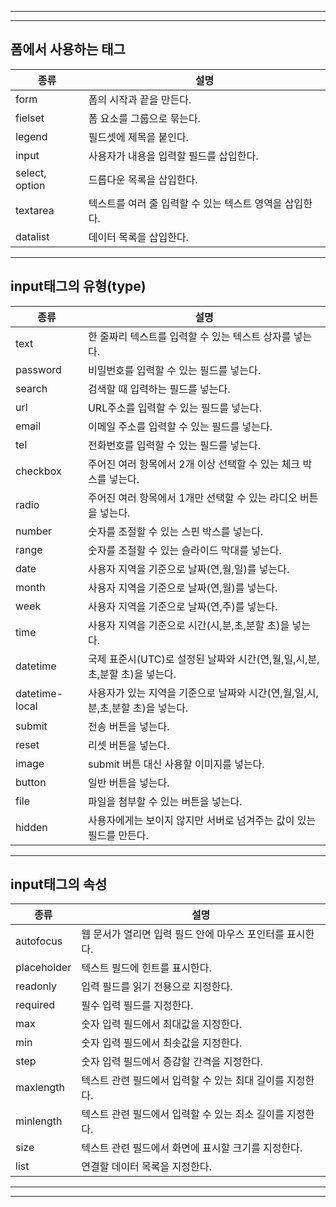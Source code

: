 ***
***
## 폼에서 사용하는 태그

|종류|설명|
|----|----|
|form|폼의 시작과 끝을 만든다.|
|fielset|폼 요소를 그룹으로 묶는다.|
|legend|필드셋에 제목을 붙인다.|
|input|사용자가 내용을 입력할 필드를 삽입한다.|
|select, option|드롭다운 목록을 삽입한다.|
|textarea|텍스트를 여러 줄 입력할 수 있는 텍스트 영역을 삽입한다.|
|datalist|데이터 목록을 삽입한다.|





***
## input태그의 유형(type)


|종류|설명|
|----|----|
|text|한 줄짜리 텍스트를 입력할 수 있는 텍스트 상자를 넣는다.|
|password|비밀번호를 입력할 수 있는 필드를 넣는다.|
|search|검색할 때 입력하는 필드를 넣는다.|
|url|URL주소를 입력할 수 있는 필드를 넣는다.|
|email|이메일 주소를 입력할 수 있는 필드를 넣는다.|
|tel|전화번호를 입력할 수 있는 필드를 넣는다.|
|checkbox|주어진 여러 항목에서 2개 이상 선택할 수 있는 체크 박스를 넣는다.|
|radio|주어진 여러 항목에서 1개만 선택할 수 있는 라디오 버튼을 넣는다.|
|number|숫자를 조절할 수 있는 스핀 박스를 넣는다.|
|range|숫자를 조절할 수 있는 슬라이드 막대를 넣는다.|
|date|사용자 지역을 기준으로 날짜(연,월,일)를 넣는다.|
|month|사용자 지역을 기준으로 날짜(연,월)를 넣는다.|
|week|사용자 지역을 기준으로 날짜(연,주)를 넣는다.|
|time|사용자 지역을 기준으로 시간(시,분,초,분할 초)을 넣는다.|
|datetime|국제 표준시(UTC)로 설정된 날짜와 시간(연,월,일,시,분,초,분할 초)을 넣는다.|
|datetime-local|사용자가 있는 지역을 기준으로 날짜와 시간(연,월,일,시,분,초,분할 초)을 넣는다.|
|submit|전송 버튼을 넣는다.|
|reset|리셋 버튼을 넣는다.|
|image|submit 버튼 대신 사용할 이미지를 넣는다.|
|button|일반 버튼을 넣는다.|
|file|파일을 첨부할 수 있는 버튼을 넣는다.|
|hidden|사용자에게는 보이지 않지만 서버로 넘겨주는 값이 있는 필드를 만든다.|




***
## input태그의 속성


|종류|설명|
|----|----|
|autofocus|웹 문서가 열리면 입력 필드 안에 마우스 포인터를 표시한다.|
|placeholder|텍스트 필드에 힌트를 표시한다.|
|readonly|입력 필드를 읽기 전용으로 지정한다.|
|required|필수 입력 필드를 지정한다.|
|max|숫자 입력 필드에서 최대값을 지정한다.|
|min|숫자 입력 필드에서 최솟값을 지정한다.|
|step|숫자 입력 필드에서 증감할 간격을 지정한다.|
|maxlength|텍스트 관련 필드에서 입력할 수 있는 최대 길이를 지정한다.|
|minlength|텍스트 관련 필드에서 입력할 수 있는 최소 길이를 지정한다.|
|size|텍스트 관련 필드에서 화면에 표시할 크기를 지정한다.|
|list|연결할 데이터 목록을 지정한다.|

***
***